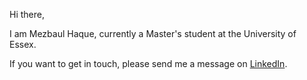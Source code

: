 Hi there,

I am Mezbaul Haque, currently a Master's student at the University of Essex.

If you want to get in touch, please send me a message on [LinkedIn](https://linkedin.com/in/mezbaul-h/).
